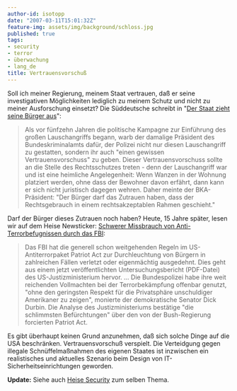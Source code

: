 ```yaml
---
author-id: isotopp
date: "2007-03-11T15:01:32Z"
feature-img: assets/img/background/schloss.jpg
published: true
tags:
- security
- terror
- überwachung
- lang_de
title: Vertrauensvorschuß
---
```

Soll ich meiner Regierung, meinem Staat vertrauen, daß er seine
investigativen Möglichkeiten lediglich zu meinem Schutz und nicht zu meiner
Ausforschung einsetzt? Die Süddeutsche schreibt in 
"[Der Staat zieht seine Bürger aus](http://www.sueddeutsche.de/deutschland/artikel/401/102299/)": 

> Als vor fünfzehn Jahren die politische Kampagne zur Einführung des großen
> Lauschangriffs begann, warb der damalige Präsident des Bundeskriminalamts
> dafür, der Polizei nicht nur diesen Lauschangriff zu gestatten, sondern
> ihr auch "einen gewissen Vertrauensvorschuss" zu geben. Dieser
> Vertrauensvorschuss sollte an die Stelle des Rechtsschutzes treten - denn
> der Lauschangriff war und ist eine heimliche Angelegenheit: Wenn Wanzen in
> der Wohnung platziert werden, ohne dass der Bewohner davon erfährt, dann
> kann er sich nicht juristisch dagegen wehren. Daher meinte der
> BKA-Präsident: "Der Bürger darf das Zutrauen haben, dass der
> Rechtsgebrauch in einem rechtsakzeptablen Rahmen geschieht."

Darf der Bürger dieses Zutrauen noch haben? Heute, 15 Jahre später, lesen
wir auf dem Heise Newsticker:
[Schwerer Missbrauch von Anti-Terrorbefugnissen durch das FBI](http://www.heise.de/newsticker/meldung/86526): 

> Das FBI hat die generell schon weitgehenden Regeln im US-Antiterrorpaket
> Patriot Act zur Durchleuchtung von Bürgern in zahlreichen Fällen verletzt
> oder eigenmächtig ausgedehnt. Dies geht aus einem jetzt veröffentlichten
> Untersuchungsbericht (PDF-Datei) des US-Justizministerium hervor. ... Die
> Bundespolizei habe ihre weit reichenden Vollmachten bei der
> Terrorbekämpfung offenbar genutzt, "ohne den geringsten Respekt für die
> Privatsphäre unschuldiger Amerikaner zu zeigen", monierte der
> demokratische Senator Dick Durbin. Die Analyse des Justizministeriums
> bestätige "die schlimmsten Befürchtungen" über den von der Bush-Regierung
> forcierten Patriot Act.

Es gibt überhaupt keinen Grund anzunehmen, daß sich solche Dinge auf die USA
beschränken. Vertrauensvorschuß verspielt. Die Verteidgung gegen illegale
Schnüffelmaßnahmen des eigenen Staates ist inzwischen ein realistisches und
aktuelles Szenario beim Design von IT-Sicherheitseinrichtungen geworden.

**Update:** Siehe auch 
[Heise Security](http://www.heise.de/security/artikel/86415/0) zum selben Thema.

